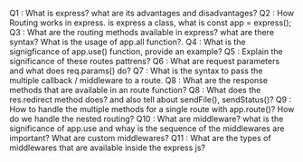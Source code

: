 <!-- Express js documentation -->

Q1 : What is express? what are its advantages and disadvantages?
Q2 : How Routing works in express. is express a class, what is const app = express();
Q3 : What are the routing methods available in express? what are there syntax? What is the usage of app.all function?.
Q4 : What is the signigficance of app.use() function, provide an example?
Q5 : Explain the significance of these routes pattrens?
Q6 : What are request parameters and what does req.params() do?
Q7 : What is the syntax to pass the multiple callback / middleware to a route.
Q8 : What are the response methods that are available in an route function?
Q8 : What does the res.redirect method does? and also tell about sendFile(), sendStatus()?
Q9 : How to handle the multiple methods for a single route with app.route()? How do we handle the nested routing?
Q10 : What are middleware? what is the significance of app.use and whay is the sequence of the middlewares are important? What are custom middlewares?
Q11 : What are the types of middlewares that are available inside the express js?